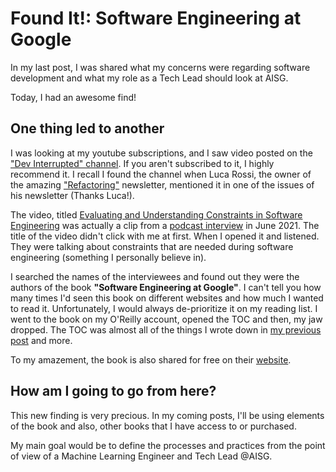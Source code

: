 # Found It!: Software Engineering at Google


In my last post, I was shared what my concerns were regarding software development and
what my role as a Tech Lead should look at AISG.

Today, I had an awesome find!

## One thing led to another

I was looking at my youtube subscriptions, and I saw video posted
on the ["Dev Interrupted" channel](https://www.youtube.com/channel/UCP37Olcw_x_-4FBGdQlcYIw).
If you aren't subscribed to it, I highly recommend it. I recall I found the channel when
Luca Rossi, the owner of the amazing ["Refactoring"](https://refactoring.fm/) newsletter, mentioned
it in one of the issues of his newsletter (Thanks Luca!).

The video, titled [Evaluating and Understanding Constraints in Software Engineering](https://www.youtube.com/watch?v=70tFglJMkQw)
was actually a clip from a [podcast interview](https://devinterrupted.com/podcast/lessons-learned-from-programming-at-google-part-1/)
in June 2021. The title of the video didn't click with me at first. When I opened it and listened. They were talking about
constraints that are needed during software engineering (something I personally believe in).

I searched the names of the interviewees and found out they were the authors of the book
**"Software Engineering at Google"**. I can't tell you how many times I'd seen this book on
different websites and how much I wanted to read it. Unfortunately, I would always de-prioritize
it on my reading list. I went to the book on my O'Reilly account, opened the TOC and then,
my jaw dropped. The TOC was almost all of the things I wrote down in [my previous post](../being-a-tech-lead-at-aisg) and more.

To my amazement, the book is also shared for free on their [website](https://abseil.io/resources/swe-book).

## How am I going to go from here?
This new finding is very precious. In my coming posts, I'll be using elements of the book
and also, other books that I have access to or purchased.

My main goal would be to define the processes and practices from the point of view of a 
Machine Learning Engineer and Tech Lead @AISG.



